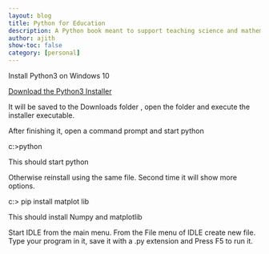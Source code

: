 ```yaml
---
layout: blog
title: Python for Education
description: A Python book meant to support teaching science and mathematics
author: ajith
show-toc: false
category: [personal]
---
```


Install Python3 on Windows 10

[Download the Python3 Installer](https://www.python.org/ftp/python/3.8.3/python-3.8.3-amd64.exe)

It will be saved to the Downloads folder , open the folder and execute the installer executable. 

After finishing it, open a command prompt and start python

c:\>python

This should start python

Otherwise reinstall using the same file. Second time it will show more options.

c:\> pip install matplot lib

This should install Numpy and matplotlib

Start IDLE from the main menu. 
From the File menu of IDLE create new file. Type your program in it, save it with a .py extension and Press F5 to run it.



 

